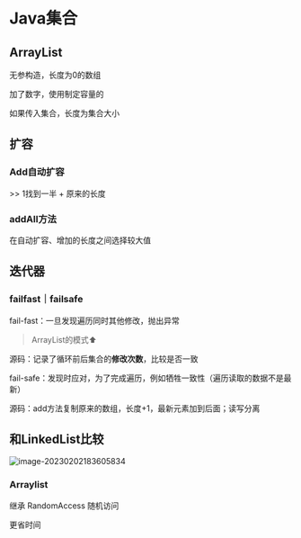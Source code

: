 # Java集合



## ArrayList

无参构造，长度为0的数组

加了数字，使用制定容量的

如果传入集合，长度为集合大小



## 扩容

### Add自动扩容

\>\> 1找到一半 + 原来的长度



### addAll方法

在自动扩容、增加的长度之间选择较大值



## 迭代器

### failfast｜failsafe

fail-fast：一旦发现遍历同时其他修改，抛出异常

> ArrayList的模式⬆️

源码：记录了循环前后集合的**修改次数**，比较是否一致



fail-safe：发现时应对，为了完成遍历，例如牺牲一致性（遍历读取的数据不是最新）

源码：add方法复制原来的数组，长度+1，最新元素加到后面；读写分离



## 和LinkedList比较



![image-20230202183605834](https://xingqiu-tuchuang-1256524210.cos.ap-shanghai.myqcloud.com/3978/image-20230202183605834.png)



### Arraylist

继承 RandomAccess 随机访问

更省时间



